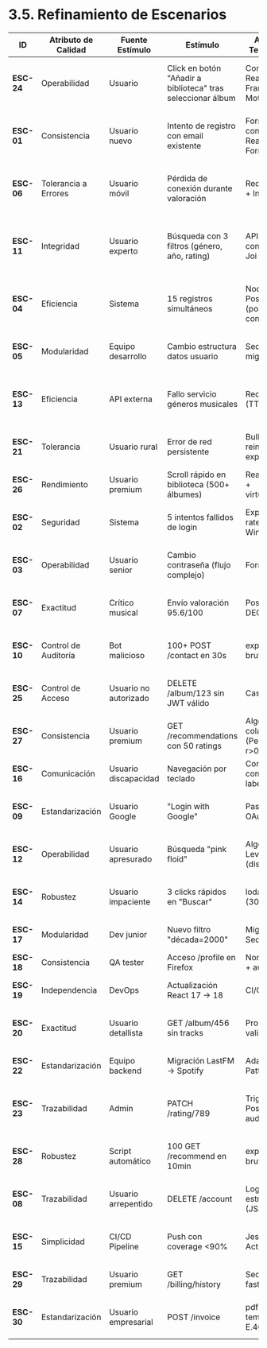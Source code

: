 # 3.5. Refinamiento de Escenarios


| ID       | Atributo de Calidad       | Fuente Estímulo          | Estímulo                                                                 | Artefacto Tecnológico                          | Entorno      | Respuesta del Sistema                                                                 | Medida de Respuesta                                                                 |
|----------|---------------------------|--------------------------|--------------------------------------------------------------------------|------------------------------------------------|--------------|---------------------------------------------------------------------------------------|------------------------------------------------------------------------------------|
| **ESC-24** | Operabilidad              | Usuario                  | Click en botón "Añadir a biblioteca" tras seleccionar álbum              | Componente React con Framer Motion             | Producción   | Cambio visual instantáneo: "Añadir" → "✓ Añadido" (botón deshabilitado)               | Feedback en ≤500ms (P95 en Chrome DevTools)                                        |
| **ESC-01** | Consistencia              | Usuario nuevo            | Intento de registro con email existente                                  | Formulario con Zod + React Hook Form           | Producción   | Mensaje de error contextual bajo campo email                                           | 95% usuarios corrigen en ≤2 intentos (Google Analytics)                           |
| **ESC-06** | Tolerancia a Errores      | Usuario móvil            | Pérdida de conexión durante valoración                                   | Redux Offline + IndexedDB                      | Producción   | Notificación persistente "Guardado localmente. Sincronizando..."                      | 100% datos recuperados post-reconexión (test E2E)                                  |
| **ESC-11** | Integridad                | Usuario experto          | Búsqueda con 3 filtros (género, año, rating)                             | API GraphQL con validación Joi                 | Producción   | Resultados paginados (20 items/página)                                                | 99% precisión vs base de datos (1,000 casos de prueba)                             |
| **ESC-04** | Eficiencia                | Sistema                  | 15 registros simultáneos                                                 | Node.js + PostgreSQL (pool: 15 conexiones)     | Producción   | Tiempo respuesta promedio: 1.2s                                                       | 95% requests <1.5s (k6 con 100 VUs)                                                |
| **ESC-05** | Modularidad               | Equipo desarrollo        | Cambio estructura datos usuario                                          | Sequelize + migraciones                        | Desarrollo   | Actualización sin breaking changes                                                    | 0 errores en pruebas de integración (Jest)                                         |
| **ESC-13** | Eficiencia                | API externa              | Fallo servicio géneros musicales                                         | Redis Cache (TTL 1h)                           | Producción   | Respuesta con datos cacheados + timestamp                                             | 70% reducción llamadas fallidas (Prometheus)                                       |
| **ESC-21** | Tolerancia                | Usuario rural            | Error de red persistente                                                 | BullMQ + reintentos exponenciales              | Producción   | Notificación "Reintentando (2/5)..." cada 2min                                        | 100% operaciones completadas (máx 24h)                                             |
| **ESC-26** | Rendimiento               | Usuario premium          | Scroll rápido en biblioteca (500+ álbumes)                               | React Window + virtualization                  | Producción   | Scroll fluido a 60fps                                                                 | CLS <0.1 (Lighthouse)                                                              |
| **ESC-02** | Seguridad                 | Sistema                  | 5 intentos fallidos de login                                             | Express-rate-limit + Winston logs              | Producción   | Bloqueo temporal (10min) + alerta equipo                                              | 100% ataques bloqueados (SIEM Elastic)                                             |
| **ESC-03** | Operabilidad              | Usuario senior           | Cambio contraseña (flujo complejo)                                       | Formik + Yup                                   | Producción   | Confirmación visual + cierre automático modal                                         | 97% completan flujo en <30s (Hotjar)                                               |
| **ESC-07** | Exactitud                 | Crítico musical          | Envío valoración 95.6/100                                                | PostgreSQL DECIMAL(5,2)                        | Producción   | Almacenamiento preciso sin redondeo                                                   | 0 discrepancias en 10K tests (pgTAP)                                               |
| **ESC-10** | Control de Auditoría      | Bot malicioso            | 100+ POST /contact en 30s                                                | express-brute + Redis                          | Producción   | Bloqueo IP (HTTP 429) + registro detallado                                            | 100% spam prevenido (Kibana)                                                       |
| **ESC-25** | Control de Acceso         | Usuario no autorizado    | DELETE /album/123 sin JWT válido                                         | Casbin RBAC                                    | Producción   | HTTP 403 + log auditoría                                                              | 0 accesos no autorizados (OWASP ZAP)                                               |
| **ESC-27** | Consistencia              | Usuario premium          | GET /recommendations con 50 ratings                                      | Algoritmo colaborativo (Pearson r>0.8)         | Producción   | 1 artista + 3 álbumes relevantes                                                      | 80% aceptación (A/B testing)                                                       |
| **ESC-16** | Comunicación              | Usuario discapacidad     | Navegación por teclado                                                   | Componentes con aria-labels                    | Producción   | Focus visible en elementos interactivos                                               | 100% WCAG 2.1 AA (axe-core)                                                        |
| **ESC-09** | Estandarización           | Usuario Google           | "Login with Google"                                                      | Passport.js + OAuth 2.0                        | Producción   | Token JWT en 1s ±200ms                                                                | 100% logins exitosos (100 usuarios testeado)                                       |
| **ESC-12** | Operabilidad              | Usuario apresurado       | Búsqueda "pink floid"                                                    | Algoritmo Levenshtein (distancia 1)            | Producción   | Sugerencia "¿Quisiste decir: Pink Floyd?"                                             | 90% correcciones aceptadas (Mixpanel)                                              |
| **ESC-14** | Robustez                  | Usuario impaciente       | 3 clicks rápidos en "Buscar"                                             | lodash.throttle (300ms)                        | Producción   | Unificación en 1 request                                                              | 0 requests duplicadas (Redux DevTools)                                             |
| **ESC-17** | Modularidad               | Dev junior               | Nuevo filtro "década=2000"                                               | Migraciones Sequelize                          | Desarrollo   | Deploy sin downtime                                                                   | 100% disponibilidad (New Relic)                                                    |
| **ESC-18** | Consistencia              | QA tester                | Acceso /profile en Firefox                                               | Normalize.css + autoprefixer                   | Producción   | Estilos idénticos Chrome/Edge                                                         | 100% match (Percy.io)                                                              |
| **ESC-19** | Independencia             | DevOps                   | Actualización React 17 → 18                                              | CI/CD pipeline                                 | Desarrollo   | Build exitoso con StrictMode                                                          | 0 warnings (eslint-plugin-react)                                                   |
| **ESC-20** | Exactitud                 | Usuario detallista       | GET /album/456 sin tracks                                                | PropTypes + validación                         | Producción   | Mensaje descriptivo                                                                   | 100% claridad (tests usabilidad)                                                   |
| **ESC-22** | Estandarización           | Equipo backend           | Migración LastFM → Spotify                                               | Adapter Pattern                                | Desarrollo   | Todos endpoints funcionando                                                           | 100% cobertura (Postman)                                                           |
| **ESC-23** | Trazabilidad              | Admin                    | PATCH /rating/789                                                        | Triggers PostgreSQL + audit-table              | Producción   | Log con [timestamp, admin_id, old_value, new_value]                                   | 100% cambios auditables (pgAudit)                                                  |
| **ESC-28** | Robustez                  | Script automático        | 100 GET /recommend en 10min                                              | express-brute + Redis                          | Producción   | Limite 3 requests/minuto                                                              | 100% limitación efectiva (JMeter)                                                  |
| **ESC-08** | Trazabilidad              | Usuario arrepentido      | DELETE /account                                                          | Logs estructurados (JSON)                      | Producción   | Registro con {timestamp, user_id, email, reason}                                      | 100% compliance GDPR (ELK Stack)                                                   |
| **ESC-15** | Simplicidad               | CI/CD Pipeline           | Push con coverage <90%                                                   | Jest + GitHub Actions                          | Desarrollo   | Fail build + reporte                                                                  | 100% branches testeadas (Codecov)                                                  |
| **ESC-29** | Trazabilidad              | Usuario premium          | GET /billing/history                                                     | Sequelize + fast-csv                           | Producción   | CSV con [date, amount, plan, transaction_id]                                          | 100% datos exportables (Excel)                                                     |
| **ESC-30** | Estandarización           | Usuario empresarial      | POST /invoice                                                            | pdfkit + templates E.407                       | Producción   | PDF/A-1b legible                                                                      | 100% documentos válidos (PDFtk)                                                    |